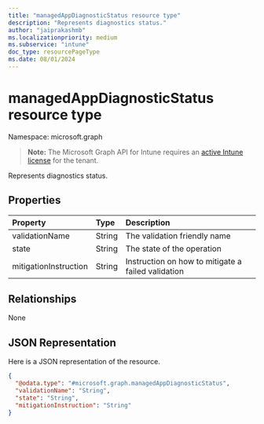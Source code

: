 ```yaml
---
title: "managedAppDiagnosticStatus resource type"
description: "Represents diagnostics status."
author: "jaiprakashmb"
ms.localizationpriority: medium
ms.subservice: "intune"
doc_type: resourcePageType
ms.date: 08/01/2024
---
```


# managedAppDiagnosticStatus resource type

Namespace: microsoft.graph

> **Note:** The Microsoft Graph API for Intune requires an [active Intune license](https://go.microsoft.com/fwlink/?linkid=839381) for the tenant.

Represents diagnostics status.

## Properties
|Property|Type|Description|
|:---|:---|:---|
|validationName|String|The validation friendly name|
|state|String|The state of the operation|
|mitigationInstruction|String|Instruction on how to mitigate a failed validation|

## Relationships
None

## JSON Representation
Here is a JSON representation of the resource.
<!-- {
  "blockType": "resource",
  "@odata.type": "microsoft.graph.managedAppDiagnosticStatus"
}
-->
``` json
{
  "@odata.type": "#microsoft.graph.managedAppDiagnosticStatus",
  "validationName": "String",
  "state": "String",
  "mitigationInstruction": "String"
}
```